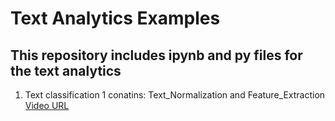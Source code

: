 # Text Analytics Examples

## This repository includes ipynb and py files for the text analytics

1. Text classification 1 conatins: Text_Normalization and Feature_Extraction [Video URL](https://youtu.be/0_LPy-LtYqI)
 
